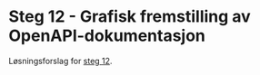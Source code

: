 # Steg 12 - Grafisk fremstilling av OpenAPI-dokumentasjon

Løsningsforslag for [steg 12](https://github.com/nrkno/dotnetskolen/tree/net6/main?tab=readme-ov-file#steg-12---grafisk-fremstilling-av-openapi-dokumentasjon).
